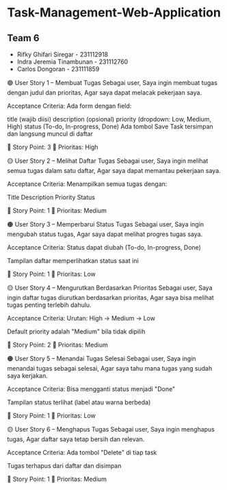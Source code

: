 # Task-Management-Web-Application
<h2>Team 6</h2>
<ul>
  <li>Rifky Ghifari Siregar - 231112918</li>
  <li>Indra Jeremia Tinambunan - 231112760</li>
  <li>Carlos Dongoran - 231111859</li>
</ul>

🟢 User Story 1 – Membuat Tugas
Sebagai user,
Saya ingin membuat tugas dengan judul dan prioritas,
Agar saya dapat melacak pekerjaan saya.

Acceptance Criteria:
Ada form dengan field:

title (wajib diisi)
description (opsional)
priority (dropdown: Low, Medium, High)
status (To-do, In-progress, Done)
Ada tombol Save
Task tersimpan dan langsung muncul di daftar

📌 Story Point: 3
📌 Prioritas: High


🟡 User Story 2 – Melihat Daftar Tugas
Sebagai user,
Saya ingin melihat semua tugas dalam satu daftar,
Agar saya dapat memantau pekerjaan saya.

Acceptance Criteria:
Menampilkan semua tugas dengan:

Title
Description
Priority
Status

📌 Story Point: 1
📌 Prioritas: Medium


🟠 User Story 3 – Memperbarui Status Tugas
Sebagai user,
Saya ingin mengubah status tugas,
Agar saya dapat melihat progres tugas saya.

Acceptance Criteria:
Status dapat diubah (To-do, In-progress, Done)

Tampilan daftar memperlihatkan status saat ini

📌 Story Point: 1
📌 Prioritas: Low



🟡 User Story 4 – Mengurutkan Berdasarkan Prioritas
Sebagai user,
Saya ingin daftar tugas diurutkan berdasarkan prioritas,
Agar saya bisa melihat tugas penting terlebih dahulu.

Acceptance Criteria:
Urutan: High → Medium → Low

Default priority adalah "Medium" bila tidak dipilih

📌 Story Point: 2
📌 Prioritas: Medium


🟠 User Story 5 – Menandai Tugas Selesai
Sebagai user,
Saya ingin menandai tugas sebagai selesai,
Agar saya tahu mana tugas yang sudah saya kerjakan.

Acceptance Criteria:
Bisa mengganti status menjadi "Done"

Tampilan status terlihat (label atau warna berbeda)

📌 Story Point: 1
📌 Prioritas: Low



🟡 User Story 6 – Menghapus Tugas
Sebagai user,
Saya ingin menghapus tugas,
Agar daftar saya tetap bersih dan relevan.

Acceptance Criteria:
Ada tombol "Delete" di tiap task

Tugas terhapus dari daftar dan disimpan

📌 Story Point: 1
📌 Prioritas: Medium

